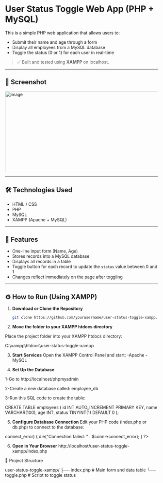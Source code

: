 # User Status Toggle Web App (PHP + MySQL)

This is a simple PHP web application that allows users to:
- Submit their name and age through a form
- Display all employees from a MySQL database
- Toggle the status (0 or 1) for each user in real-time

> ✅ Built and tested using **XAMPP** on localhost.

---

## 📸 Screenshot

<img width="573" height="266" alt="image" src="https://github.com/user-attachments/assets/eefe7367-fe15-4e8c-b02a-9195042f8ff4" />

---

## 🛠 Technologies Used

- HTML / CSS
- PHP
- MySQL
- XAMPP (Apache + MySQL)

---

## 🚀 Features

- One-line input form (Name, Age)
- Stores records into a MySQL database
- Displays all records in a table
- Toggle button for each record to update the `status` value between 0 and 1
- Changes reflect immediately on the page after toggling

---

## ⚙️ How to Run (Using XAMPP)

1. **Download or Clone the Repository**
   ```bash
   git clone https://github.com/yourusername/user-status-toggle-xampp.git
   
2. **Move the folder to your XAMPP htdocs directory**
   
Place the project folder into your XAMPP htdocs directory:
   
C:\xampp\htdocs\user-status-toggle-xampp

3. **Start Services**
Open the XAMPP Control Panel and start:
-Apache
-MySQL

4. **Set Up the Database**
   
1-Go to http://localhost/phpmyadmin

2-Create a new database called: employee_db

3-Run this SQL code to create the table:

CREATE TABLE employees (
    id INT AUTO_INCREMENT PRIMARY KEY,
    name VARCHAR(100),
    age INT,
    status TINYINT(1) DEFAULT 0
);

5. **Configure Database Connection**
Edit your PHP code (index.php or db.php) to connect to the database:

<?php
$conn = new mysqli("localhost", "root", "", "employee_db");
if ($conn->connect_error) {
    die("Connection failed: " . $conn->connect_error);
}
?>

6. **Open in Your Browser**
http://localhost/user-status-toggle-xampp/index.php

📁 Project Structure

user-status-toggle-xampp/
├── index.php           # Main form and data table
└── toggle.php          # Script to toggle status

